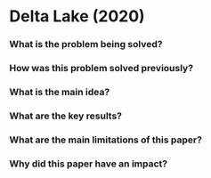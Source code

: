 # Delta Lake (2020)

### What is the problem being solved?


### How was this problem solved previously?


### What is the main idea?


### What are the key results?


### What are the main limitations of this paper?


### Why did this paper have an impact?

